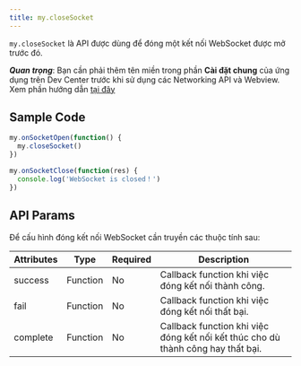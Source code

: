 ```yaml
---
title: my.closeSocket
---
```


`my.closeSocket`  là API được dùng để đóng một kết nối WebSocket được mở trước đó.

***Quan trọng***: Bạn cần phải thêm tên miền trong phần **Cài đặt chung** của ứng dụng trên Dev Center trước khi sử dụng các Networking API và Webview. Xem phần hướng dẫn [tại đây](/docs/backend-api/overview#tên-miền)

## Sample Code

```js
my.onSocketOpen(function() {
  my.closeSocket()
})

my.onSocketClose(function(res) {
  console.log('WebSocket is closed！')
})
```

## API Params

Để cấu hình đóng kết nối WebSocket cần truyền các thuộc tính sau:

| Attributes | Type     | Required | Description                                                                      |
| ---------- | -------- | -------- | -------------------------------------------------------------------------------- |
| success    | Function | No       | Callback function khi việc đóng kết nối thành công.                              |
| fail       | Function | No       | Callback function khi việc đóng kết nối thất bại.                                |
| complete   | Function | No       | Callback function khi việc đóng kết nối kết thúc cho dù thành công hay thất bại. |
